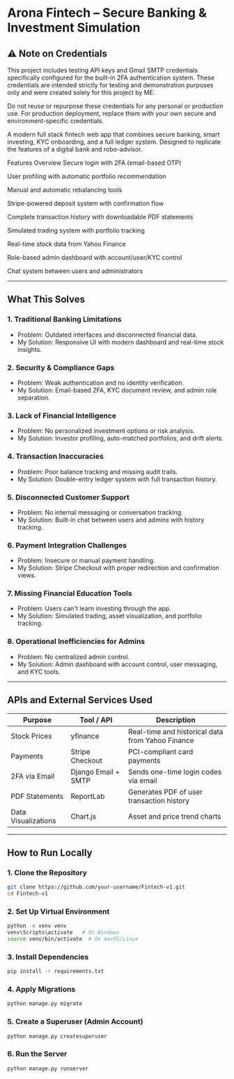 # Arona Fintech – Secure Banking & Investment Simulation
## ⚠️ Note on Credentials
This project includes testing API keys and Gmail SMTP credentials specifically configured for the built-in 2FA authentication system. These credentials are intended strictly for testing and demonstration purposes only and were created solely for this project by ME.

Do not reuse or repurpose these credentials for any personal or production use.
For production deployment, replace them with your own secure and environment-specific credentials.


A modern full stack fintech web app that combines secure banking, smart investing, KYC onboarding, and a full ledger system. Designed to replicate the features of a digital bank and robo-advisor.

Features Overview
Secure login with 2FA (email-based OTP)

User profiling with automatic portfolio recommendation

Manual and automatic rebalancing tools

Stripe-powered deposit system with confirmation flow

Complete transaction history with downloadable PDF statements

Simulated trading system with portfolio tracking

Real-time stock data from Yahoo Finance

Role-based admin dashboard with account/user/KYC control

Chat system between users and administrators

---

## What This Solves

### 1. Traditional Banking Limitations
- Problem: Outdated interfaces and disconnected financial data.
- My Solution: Responsive UI with modern dashboard and real-time stock insights.

### 2. Security & Compliance Gaps
- Problem: Weak authentication and no identity verification.
- My Solution: Email-based 2FA, KYC document review, and admin role separation.

### 3. Lack of Financial Intelligence
- Problem: No personalized investment options or risk analysis.
- My Solution: Investor profiling, auto-matched portfolios, and drift alerts.

### 4. Transaction Inaccuracies
- Problem: Poor balance tracking and missing audit trails.
- My Solution: Double-entry ledger system with full transaction history.

### 5. Disconnected Customer Support
- Problem: No internal messaging or conversation tracking.
- My Solution: Built-in chat between users and admins with history tracking.

### 6. Payment Integration Challenges
- Problem: Insecure or manual payment handling.
- My Solution: Stripe Checkout with proper redirection and confirmation views.

### 7. Missing Financial Education Tools
- Problem: Users can't learn investing through the app.
- My Solution: Simulated trading, asset visualization, and portfolio tracking.

### 8. Operational Inefficiencies for Admins
- Problem: No centralized admin control.
- My Solution: Admin dashboard with account control, user messaging, and KYC tools.

---

## APIs and External Services Used

| Purpose                          | Tool / API             | Description                                          |
|----------------------------------|-------------------------|------------------------------------------------------|
| Stock Prices                     | yfinance                | Real-time and historical data from Yahoo Finance     |
| Payments                         | Stripe Checkout         | PCI-compliant card payments                          |
| 2FA via Email                    | Django Email + SMTP     | Sends one-time login codes via email                 |
| PDF Statements                   | ReportLab               | Generates PDF of user transaction history            |
| Data Visualizations              | Chart.js                | Asset and price trend charts                         |

---

## How to Run Locally

### 1. Clone the Repository

```bash
git clone https://github.com/your-username/Fintech-v1.git
cd Fintech-v1
```

### 2. Set Up Virtual Environment

```bash
python -m venv venv
venv\Scripts\activate   # On Windows
source venv/bin/activate  # On macOS/Linux
```

### 3. Install Dependencies

```bash
pip install -r requirements.txt
```

### 4. Apply Migrations

```bash
python manage.py migrate
```

### 5. Create a Superuser (Admin Account)

```bash
python manage.py createsuperuser
```

### 6. Run the Server
```bash
python manage.py runserver
```

